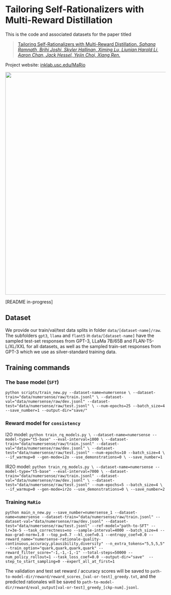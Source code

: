 # Tailoring Self-Rationalizers with Multi-Reward Distillation

This is the code and associated datasets for the paper titled 

>[Tailoring Self-Rationalizers with Multi-Reward Distillation. *Sahana Ramnath, Brihi Joshi, Skyler Hallinan, Ximing Lu, Liunian Harold Li, Aaron Chan, Jack Hessel, Yejin Choi, Xiang Ren.*](https://arxiv.org/abs/2311.02805)

Project website: [inklab.usc.edu/MaRio](https://inklab.usc.edu/MaRio/)

<img src="https://github.com/INK-USC/RationaleMultiRewardDistillation/assets/17588365/ca7ec674-dd5f-4e4d-a33b-9bf4cd935a0a" width=700>

[README in-progress]

## Dataset
We provide our train/val/test data splits in folder ```data/[dataset-name]/raw```.
The subfolders ```gpt3```, ```llama``` and ```flant5``` in ```data/[dataset-name]``` have the sampled test-set responses from GPT-3, LLaMa 7B/65B and FLAN-T5-L/XL/XXL for all datasets, as well as the sampled train-set responses from GPT-3 which we use as silver-standard training data.

## Training commands 
### The base model (```SFT```)
``python scripts/train_new.py --dataset-name=numersense \
--dataset-train="data/numersense/raw/train.jsonl" \
--dataset-val="data/numersense/raw/dev.jsonl" --dataset-test="data/numersense/raw/test.jsonl" \
--num-epochs=25 --batch_size=4 --save_number=1 --output-dir="save/"``

### Reward model for ```consistency```
I2O model:
``python train_rq_models.py \
--dataset-name=numersense --model-type="t5-base" --eval-interval=1000 \
--dataset-train="data/numersense/raw/train.jsonl" --dataset-val="data/numersense/raw/dev.jsonl" \
--dataset-test="data/numersense/raw/test.jsonl" --num-epochs=10 --batch_size=4 \
--if_warmup=0 --gen-mode=i2o --use_demonstrations=0 \
--save_number=1``

IR2O model:
``python train_rq_models.py \
--dataset-name=numersense --model-type="t5-base" --eval-interval=7000 \
--dataset-train="data/numersense/raw/train.jsonl" --dataset-val="data/numersense/raw/dev.jsonl" \
--dataset-test="data/numersense/raw/test.jsonl" --num-epochs=5 --batch_size=4 \
--if_warmup=0 --gen-mode=ir2o --use_demonstrations=0 \
--save_number=2``

### Training ```MaRio```
``python main_n_new.py --save_number=numersense_1 --dataset-name=numersense --dataset-train="data/numersense/raw/train.jsonl" --dataset-val="data/numersense/raw/dev.jsonl" --dataset-test="data/numersense/raw/test.jsonl" --ref-model="path-to-SFT" --lr=3e-5 --task_correctness=no --sample-interval=4000 --batch_size=4 --max-grad-norm=1.0 --top_p=0.7 --kl_coef=0.1 --entropy_coef=0.0 --reward_name="numersense-rationale-quality-continuous,accuracy,plausibility,diversity" --n_extra_tokens="5,5,5,5" --train_option="quark,quark,quark,quark" --reward_filter_score="-1,-1,-1,-1" --total-steps=50000 --num_policy_rollout=1 --task_loss_coef=0.0 --output-dir="save"  --step_to_start_sampling=0 --expert_all_at_first=1``

The validation and test set reward / accuracy scores will be saved to ``path-to-model-dir/reward/reward_scores_[val-or-test]_greedy.txt``, and the predicted rationales will be saved to ``path-to-model-dir/reward/eval_output[val-or-test]_greedy_[ckp-num].jsonl``.
